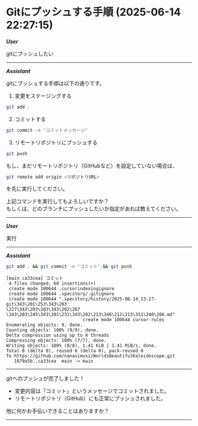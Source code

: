 <!-- Generated by SpecStory -->

# Gitにプッシュする手順 (2025-06-14 22:27:15)

_**User**_

gitにプッシュしたい

---

_**Assistant**_

gitにプッシュする手順は以下の通りです。

1. 変更をステージングする  
```bash
git add .
```

2. コミットする  
```bash
git commit -m "コミットメッセージ"
```

3. リモートリポジトリにプッシュする  
```bash
git push
```

もし、まだリモートリポジトリ（GitHubなど）を設定していない場合は、  
```bash
git remote add origin <リポジトリURL>
```
を先に実行してください。

上記コマンドを実行してもよろしいですか？  
もしくは、どのブランチにプッシュしたいか指定があれば教えてください。

---

_**User**_

実行

---

_**Assistant**_

```bash
git add . && git commit -m "コミット" && git push
```

```
[main ca33cea] コミット
 4 files changed, 60 insertions(+)
 create mode 100644 .cursorindexingignore
 create mode 100644 .specstory/.gitignore
 create mode 100644 ".specstory/history/2025-06-14_13-27-git\343\201\253\343\203
\227\343\203\203\343\202\267
\343\203\245\343\201\231\343\202\213\346\211\213\351\240\206.md"
                             create mode 100644 cursor-rules
Enumerating objects: 9, done.
Counting objects: 100% (9/9), done.
Delta compression using up to 8 threads
Compressing objects: 100% (7/7), done.
Writing objects: 100% (8/8), 1.41 KiB | 1.41 MiB/s, done.
Total 8 (delta 0), reused 0 (delta 0), pack-reused 0
To https://github.com/nanasimusi/WorldsBeautifulKaleidoscope.git
   1079a5b..ca33cea  main -> main

```

---

gitへのプッシュが完了しました！

- 変更内容は「コミット」というメッセージでコミットされました。
- リモートリポジトリ（GitHub）にも正常にプッシュされました。

他に何かお手伝いできることはありますか？

---

